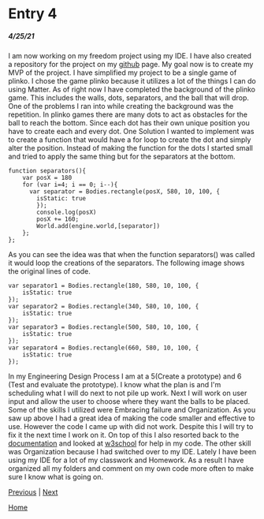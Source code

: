 # Entry 4
##### 4/25/21

I am now working on my freedom project using my IDE. I have also created a repository for the project on my [github](https://github.com/ivanc4515/SEP11FP) page. My goal now is to create my MVP of the project. I have simplified my project to be a single game of plinko. I chose the game plinko because it utilizes a lot of the things I can do using Matter. As of right now I have completed the background of the plinko game. This includes the walls, dots, separators, and the ball that will drop. One of the problems I ran into while creating the background was the repetition. In plinko games there are many dots to act as obstacles for the ball to reach the bottom. Since each dot has their own unique position you have to create each and every dot. One Solution I wanted to implement was to create a function that would have a for loop to create the dot and simply alter the position. Instead of making the function for the dots I started small and tried to apply the same thing but for the separators at the bottom.
```
function separators(){
    var posX = 180
    for (var i=4; i == 0; i--){
      var separator = Bodies.rectangle(posX, 580, 10, 100, {
        isStatic: true
        });     
        console.log(posX)
        posX += 160;
        World.add(engine.world,[separator])
    };
};
```
As you can see the idea was that when the function separators() was called it would loop the creations of the separators. The following image shows the original lines of code. 
```
var separator1 = Bodies.rectangle(180, 580, 10, 100, {
    isStatic: true
});
var separator2 = Bodies.rectangle(340, 580, 10, 100, {
    isStatic: true
});
var separator3 = Bodies.rectangle(500, 580, 10, 100, {
    isStatic: true
});
var separator4 = Bodies.rectangle(660, 580, 10, 100, {
    isStatic: true
});
```
In my Engineering Design Process I am at a 5(Create a prototype) and 6 (Test and evaluate the prototype). I know what the plan is and I'm scheduling what I will do next to not pile up work. Next I will work on user input and allow the user to choose where they want the balls to be placed. 
Some of the skills I utilized were Embracing failure and Organization. As you saw up above I had a great idea of making the code smaller and effective to use. However the code I came up with did not work. Despite this I will try to fix it the next time I work on it. On top of this I also resorted back to the [documentation](https://brm.io/matter-js/docs/) and looked at [w3school](https://www.w3schools.com/js/default.asp) for help in my code. The other skill was Organization because I had switched over to my IDE. Lately I have been using my IDE for a lot of my classwork and Homework. As a result I have organized all my folders and comment on my own code more often to make sure I know what is going on. 


[Previous](entry03.md) | [Next](entry05.md)

[Home](../README.md)
